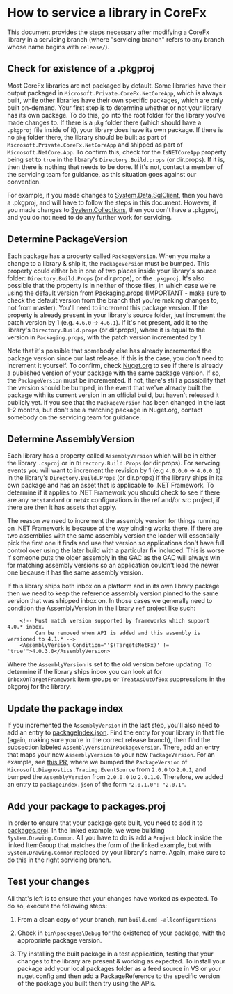 # How to service a library in CoreFx

This document provides the steps necessary after modifying a CoreFx library in a servicing branch (where "servicing branch" refers to any branch whose name begins with `release/`).

## Check for existence of a .pkgproj

Most CoreFx libraries are not packaged by default. Some libraries have their output packaged in `Microsoft.Private.CoreFx.NetCoreApp`, which is always built, while other libraries have their own specific packages, which are only built on-demand. Your first step is to determine whether or not your library has its own package. To do this, go into the root folder for the library you've made changes to. If there is a `pkg` folder there (which should have a `.pkgproj` file inside of it), your library does have its own package. If there is no `pkg` folder there, the library should be built as part of `Microsoft.Private.CoreFx.NetCoreApp` and shipped as part of `Microsoft.NetCore.App`. To confirm this, check for the `IsNETCoreApp` property being set to `true` in the library's `Directory.Build.props` (or dir.props). If it is, then there is nothing that needs to be done. If it's not, contact a member of the servicing team for guidance, as this situation goes against our convention.

For example, if you made changes to [System.Data.SqlClient](https://github.com/dotnet/runtime/tree/master/src/libraries/Microsoft.Win32.Registry), then you have a .pkgproj, and will have to follow the steps in this document. However, if you made changes to [System.Collections](https://github.com/dotnet/runtime/tree/master/src/libraries/System.Collections), then you don't have a .pkgproj, and you do not need to do any further work for servicing.

## Determine PackageVersion

Each package has a property called `PackageVersion`. When you make a change to a library & ship it, the `PackageVersion` must be bumped. This property could either be in one of two places inside your library's source folder: `Directory.Build.Props` (or dir.props), or the `.pkgproj`. It's also possible that the property is in neither of those files, in which case we're using the default version from [Packaging.props](https://github.com/dotnet/runtime/blob/master/eng/packaging.props#L25) (IMPORTANT - make sure to check the default version from the branch that you're making changes to, not from master). You'll need to increment this package version. If the property is already present in your library's source folder, just increment the patch version by 1 (e.g. `4.6.0` -> `4.6.1`). If it's not present, add it to the  library's `Directory.Build.props` (or dir.props), where it is equal to the version in `Packaging.props`, with the patch version incremented by 1.

Note that it's possible that somebody else has already incremented the package version since our last release. If this is the case, you don't need to increment it yourself. To confirm, check [Nuget.org](https://www.nuget.org/) to see if there is already a published version of your package with the same package version. If so, the `PackageVersion` must be incremented. If not, there's still a possibility that the version should be bumped, in the event that we've already built the package with its current version in an official build, but haven't released it publicly yet. If you see that the `PackageVersion` has been changed in the last 1-2 months, but don't see a matching package in Nuget.org, contact somebody on the servicing team for guidance.

## Determine AssemblyVersion

Each library has a property called `AssemblyVersion` which will be in either the library `.csproj` or in `Directory.Build.Props` (or dir.props). For servcing events you will want to increment the revision by 1 (e.g `4.0.0.0` -> `4.0.0.1`) in the library's `Directory.Build.Props` (or dir.props) if the library ships in its own package and has an asset that is applicable to .NET Framework. To determine if it applies to .NET Framework you should check to see if there are any `netstandard` or `net4x` configurations in the ref and/or src project, if there are then it has assets that apply.

The reason we need to increment the assembly version for things running on .NET Framework is because of the way binding works there. If there are two assemblies with the same assembly version the loader will essentially pick the first one it finds and use that version so applications don't have full control over using the later build with a particular fix included. This is worse if someone puts the older assembly in the GAC as the GAC will always win for matching assembly versions so an application couldn't load the newer one because it has the same assembly version.

If this library ships both inbox on a platform and in its own library package then we need to keep the reference assembly version pinned to the same version that was shipped inbox on. In those cases we generally need to condition the AssemblyVersion in the library `ref` project like such:

```
    <!-- Must match version supported by frameworks which support 4.0.* inbox.
         Can be removed when API is added and this assembly is versioned to 4.1.* -->
    <AssemblyVersion Condition="'$(TargetsNetFx)' != 'true'">4.0.3.0</AssemblyVersion>
```
Where the `AssemblyVersion` is set to the old version before updating. To determine if the library ships inbox you can look at for `InboxOnTargetFramework` item groups or `TreatAsOutOfBox` suppressions in the pkgproj for the library.

## Update the package index

If you incremented the `AssemblyVersion` in the last step, you'll also need to add an entry to [packageIndex.json](https://github.com/dotnet/runtime/blob/master/src/libraries/pkg/Microsoft.Private.PackageBaseline/packageIndex.json). Find the entry for your library in that file (again, making sure you're in the correct release branch), then find the subsection labeled `AssemblyVersionInPackageVersion`. There, add an entry that maps your new `AssemblyVersion` to your new `PackageVersion`. For an example, see [this PR](https://github.com/dotnet/runtime/commit/d0e4dcc7ebf008e7b6835cafbd03878c3a0e75f8#diff-ec9fd7a62cb0c494d86029014940382cR107), where we bumped the `PackageVersion` of `Microsoft.Diagnostics.Tracing.EventSource` from `2.0.0` to `2.0.1`, and bumped the `AssemblyVersion` from `2.0.0.0` to `2.0.1.0`. Therefore, we added an entry to `packageIndex.json` of the form `"2.0.1.0": "2.0.1"`.

## Add your package to packages.proj

In order to ensure that your package gets built, you need to add it to [packages.proj](https://github.com/dotnet/runtime/blob/master/src/libraries/packages.proj). In the linked example, we were building `System.Drawing.Common`. All you have to do is add a `Project` block inside the linked ItemGroup that matches the form of the linked example, but with `System.Drawing.Common` replaced by your library's name. Again, make sure to do this in the right servicing branch.

## Test your changes

All that's left is to ensure that your changes have worked as expected. To do so, execute the following steps:

1. From a clean copy of your branch, run `build.cmd -allconfigurations`

2. Check in `bin\packages\Debug` for the existence of your package, with the appropriate package version.

3. Try installing the built package in a test application, testing that your changes to the library are present & working as expected.
   To install your package add your local packages folder as a feed source in VS or your nuget.config and then add a PackageReference to the specific version of the package you built then try using the APIs.
